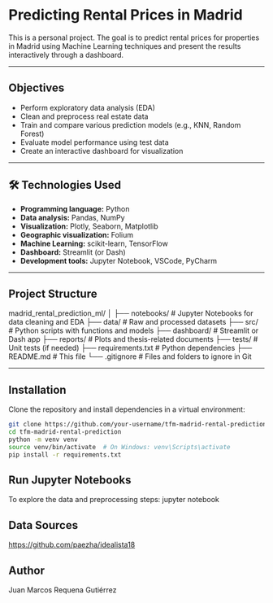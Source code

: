 # Predicting Rental Prices in Madrid

This is a personal project. The goal is to predict rental prices for properties in Madrid using Machine Learning techniques and present the results interactively through a dashboard.

---

##  Objectives

- Perform exploratory data analysis (EDA)
- Clean and preprocess real estate data
- Train and compare various prediction models (e.g., KNN, Random Forest)
- Evaluate model performance using test data
- Create an interactive dashboard for visualization

---

## 🛠 Technologies Used

- **Programming language:** Python
- **Data analysis:** Pandas, NumPy
- **Visualization:** Plotly, Seaborn, Matplotlib
- **Geographic visualization:** Folium
- **Machine Learning:** scikit-learn, TensorFlow
- **Dashboard:** Streamlit (or Dash)
- **Development tools:** Jupyter Notebook, VSCode, PyCharm

---

##  Project Structure

madrid_rental_prediction_ml/
│
├── notebooks/ # Jupyter Notebooks for data cleaning and EDA
├── data/ # Raw and processed datasets
├── src/ # Python scripts with functions and models
├── dashboard/ # Streamlit or Dash app
├── reports/ # Plots and thesis-related documents
├── tests/ # Unit tests (if needed)
├── requirements.txt # Python dependencies
├── README.md # This file
└── .gitignore # Files and folders to ignore in Git


---

##  Installation

Clone the repository and install dependencies in a virtual environment:

```bash
git clone https://github.com/your-username/tfm-madrid-rental-prediction.git
cd tfm-madrid-rental-prediction
python -m venv venv
source venv/bin/activate  # On Windows: venv\Scripts\activate
pip install -r requirements.txt
```

## Run Jupyter Notebooks
To explore the data and preprocessing steps:
jupyter notebook

## Data Sources
https://github.com/paezha/idealista18

## Author
Juan Marcos Requena Gutiérrez
